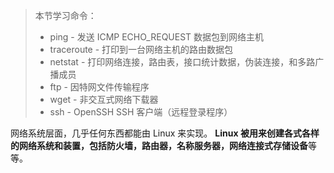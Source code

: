 >   本节学习命令：
>
>   -   ping - 发送 ICMP ECHO_REQUEST 数据包到网络主机
>   -   traceroute - 打印到一台网络主机的路由数据包
>   -   netstat - 打印网络连接，路由表，接口统计数据，伪装连接，和多路广播成员
>   -   ftp - 因特网文件传输程序
>   -   wget - 非交互式网络下载器
>   -   ssh - OpenSSH SSH 客户端（远程登录程序）  

网络系统层面，几乎任何东西都能由 Linux 来实现。 **Linux 被用来创建各式各样的网络系统和装置，包括防火墙，路由器，名称服务器，网络连接式存储设备**等等。



